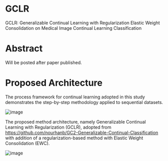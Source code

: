 # GCLR
GCLR: Generalizable Continual Learning with Regularization Elastic Weight Consolidation on Medical Image Continual Learning Classification

# Abstract
Will be posted after paper published.

# Proposed Architecture
The process framework for continual learning adopted in this study demonstrates the step-by-step methodology applied to sequential datasets.

![image](https://github.com/user-attachments/assets/c4bc42cc-2621-45c5-9b7f-5773d63ef855)

The proposed method architecture, namely Generalizable Continual Learning with Regularization (GCLR), adopted from https://github.com/nourhanb/GC2-Generalizable-Continual-Classification with addition of a regularization-based method with Elastic Weight Consolidation (EWC). 

![image](https://github.com/user-attachments/assets/b3abd7c2-0fbf-4bb3-a64c-0be527c0cfcb)

